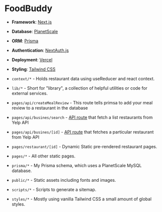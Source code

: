 # FoodBuddy

- **Framework**: [Next.js](https://nextjs.org/)
- **Database**: [PlanetScale](https://planetscale.com/)
- **ORM**: [Prisma](https://prisma.io/)
- **Authentication**: [NextAuth.js](https://next-auth.js.org/)
- **Deployment**: [Vercel](https://vercel.com/)
- **Styling**: [Tailwind CSS](https://tailwindcss.com/)

- `context/*` - Holds restaurant data using useReducer and react context.
- `lib/*` - Short for "library", a collection of helpful utilities or code for external services.
- `pages/api/createMealReview` - This route tells primsa to add your meal review to a restaurant in the database
- `pages/api/busines/search` - [API route](https://nextjs.org/docs/api-routes/introduction) that fetch a list restaurants from Yelp API
- `pages/api/busines/[id]` - [API route](https://nextjs.org/docs/api-routes/introduction) that fetches a particular restaurant from Yelp API
- `pages/restaurant/[id]` - Dynamic Static pre-rendered restaurant pages.
- `pages/*` - All other static pages.
- `prisma/*` - My Prisma schema, which uses a PlanetScale MySQL database.
- `public/*` - Static assets including fonts and images.
- `scripts/*` - Scripts to generate a sitemap.
- `styles/*` - Mostly using vanilla Tailwind CSS a small amount of global styles.

